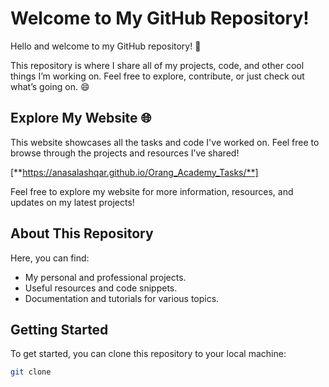 # Welcome to My GitHub Repository!

Hello and welcome to my GitHub repository! 👋

This repository is where I share all of my projects, code, and other cool things I’m working on. Feel free to explore, contribute, or just check out what’s going on. 😄

## Explore My Website 🌐

This website showcases all the tasks and code I've worked on. Feel free to browse through the projects and resources I’ve shared!

[**https://anasalashqar.github.io/Orang_Academy_Tasks/**]

Feel free to explore my website for more information, resources, and updates on my latest projects!

## About This Repository

Here, you can find:
- My personal and professional projects.
- Useful resources and code snippets.
- Documentation and tutorials for various topics.

## Getting Started

To get started, you can clone this repository to your local machine:

```bash
git clone 
